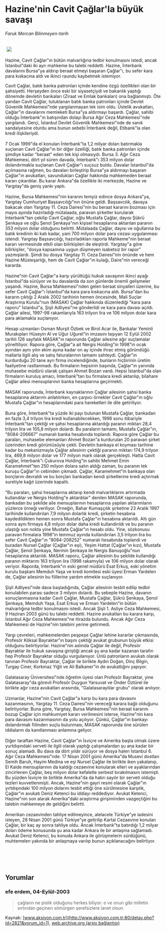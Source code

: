 # Hazine'nin Cavit Çağlar'la büyük savaşı

*Faruk Mercan Bilinmeyen-tarih*

<div>
 <font>
  <img border="0" height="1" src="/web/20050114200336im_/http://www.aksiyon.com.tr/images/blank.gif"/>
 </font>
 <font class="content">
  <p>
   <img border="0" hspace="5" src="http://web.archive.org/web/20050114200336im_/http://www.aksiyon.com.tr/resim/451/40.jpg" vspace="5"/>
  </p>
 </font>
 <font class="content">
  Hazine, Cavit Çağlar"ın bütün malvarlığına tedbir konulmasını istedi, ancak İstanbul"daki iki ayrı mahkeme bu talebi reddetti. Hazine, İnterbank davalarını Bursa"ya aldırıp beraat etmeyi başaran Çağlar"ı, bu sefer kara para kıskacına aldı ve ikinci raundu kaybetmek istemiyor.
 </font>
 <br/>
 <p>
  <font class="content">
   Cavit Çağlar, batık banka patronları içinde kendine özgü özellikleri olan bir şahsiyetti. Herşeyden önce eski bir siyasetçiydi ve bakanlık yaptığı dönemde devletin bankaları (Ziraat ve Emlak bankaları) ona bağlanmıştı. Öte yandan Cavit Çağlar, tutuklanan batık banka patronları içinde Devlet Güvenlik Mahkemesi"nde yargılanmayan tek isim oldu. Üstelik avukatları, Çağlar"ın davalarını memleketi Bursa"ya aldırmayı başardı. Çağlar, sahibi olduğu İnterbank"ın batışından dolayı Bursa Ağır Ceza Mahkemesi"nde yargılandı. Gerçi, İstanbul Devlet Güvenlik Mahkemesi"nde de sanık sandalyesine oturdu ama bunun sebebi İnterbank değil, Etibank"la olan kredi ilişkileriydi.
   <br>
    <br>
     7 Ocak 1999"da el konulan İnterbank"ta 1,2 milyar doları batırmakla suçlanan Cavit Çağlar"ın bir diğer özelliği, batık banka patronları içinde şimdiye kadar "beraat" eden tek kişi olmasıydı. Bursa 3. Ağır Ceza Mahkemesi, dört yıl süren davada, İnterbank"ı 353 milyon dolar dolandırmakla suçlanan Cavit Çağlar"ı suçsuz buldu. Davalar İstanbul"da açılmasına rağmen, bu davaları birleştirip Bursa"ya aldırmayı başaran Çağlar"ın avukatları, savundukları Çağlar hakkında mahkemeden beraat kararı çıkardılar. Bu karar Ankara"da özellikle iki merkezde, Hazine ve Yargıtay"da geniş yankı yaptı.
     <br>
      <br>
       Hazine, Bursa Mahkemesi"nin kararını temyiz edince dosya Ankara"ya, Yargıtay Cumhuriyet Başsavcılığı"nın önüne geldi. Başsavcılık, davaya bakacak olan Yargıtay 11. Ceza Dairesi"nin bu beraat kararını bozması için mayıs ayında hazırladığı mütalaada, paravan şirketler kurularak İnterbank"tan çekilip Cavit Çağlar, oğlu Mustafa Çağlar, dayısı Şükrü Şenkaya ve oğlu Şenol Şenkaya"nın kişisel hesaplarına aktarılan paranın 353 milyon dolar olduğunu belirtti. Mütalaada Çağlar, dayısı ve oğullarına bu batık kredinin iki katı kadar, yani 700 milyon dolar para cezası uygulanması istendi. Yargıtay Başsavcılığı, hazırladıkları raporla Mahkeme"nin beraat kararı vermesinde etkili olan bilirkişileri de eleştirdi. Yargıtay"a göre bilirkişiler, "dosya kapsamına uygun düşmeyen isabetsiz bir rapor" yazmışlardı. Şimdi bu dosya Yargıtay 11. Ceza Dairesi"nin önünde ve hem Hazine Müsteşarlığı, hem de Cavit Çağlar"ın kulağı, Daire"nin vereceği kararda.
       <br/>
       <br/>
       Hazine"nin Cavit Çağlar"a karşı yürüttüğü hukuk savaşının ikinci ayağı İstanbul"da sürüyor ve bu davalarda da son günlerde önemli gelişmeler yaşandı. Hazine, Bursa Mahkemesi"nden gelen beraat sinyalleri üzerine, bu sefer Cavit Çağlar"ı İstanbul"da kara para kıskacına aldı. Bursa"dan bu kararın çıktığı 2 Aralık 2002 tarihinin hemen öncesinde, Mali Suçlar Araştırma Kurulu"nun (MASAK) Çağlar hakkında düzenlediği "kara para raporu" İstanbul"a, Şişli Adliyesi"ne gönderildi ve kara para davası açıldı. Çağlar ailesi, 1997-98 rakamlarıyla 163 trilyon lira ve 106 milyon dolar kara para aklamakla suçlanıyor.
       <br/>
       <br/>
       Hesap uzmanları Osman Murşit Özbek ve Birol Acar ile, Bankalar Yeminli Murakıpları Hüseyin Al ve Uğur Uğurel"in imzasını taşıyan 12 Eylül 2002 tarihli 126 sayfalık MASAK"ın raporunda Çağlar ailesine ağır suçlamalar yöneltiliyor. Rapora göre, Çağlar"a ait Nergis Holding"in 1998"in ocak ayından aynı yılın ekim ayına kadar on ay içinde ihrac etmiş göründüğü mallarla ilgili alış ve satış faturalarının tamamı sahteydi. Çağlar"ın kurdurduğu 20 tane ayrı firma incelendiğinde, bunların hiçbirinin üretim faaliyetine rastlanmadı. Bu firmaların hepsinin başında, Çağlar"ın yanında muhasebe müdürü olarak çalışan Ahmet Bozan vardı. Hepsi İstanbul"da olan firmaların kuruluş amacı, İnterbank"tan bu firmalara kredi aktarılıp, bilahare Çağlar ailesi mensuplarının banka hesaplarına geçirmekti.
       <br/>
       <br/>
       MASAK raporunda, İnterbank kaynaklarının Çağlar ailesinin şahsi banka hesaplarına aktarımı anlatılırken, en çarpıcı örnekler Cavit Çağlar"ın oğlu Mustafa Çağlar"ın hesaplarındaki para hareketleri ile dile getiriliyor.
       <br/>
       <br/>
       Buna göre, İnterbank"ta yüzde iki payı bulunan Mustafa Çağlar, bankadan en fazla 3,4 trilyon lira kredi kullanabilecekken, 1998 sonu itibariyle İnterbank"tan çektiği ve şahsi hesaplarına aktardığı paranın miktarı 28,4 trilyon lira ve 105,8 milyon dolardı. Bu paraların tamamı, Mustafa Çağlar"ın, "8084-206667" numaralı banka hesabında toplandı. Rapora göre Çağlar bu paraları, muhasebe elemanları Ahmet Bozan"a kurdurulan 20 paravan şirket üzerinden kredi görüntüsüyle çekti. Devletin bankaya el koyması tarihine kadar bu mekanizmayla Çağlar ailesinin çektiği paranın miktarı 174,9 trilyon lira, 469,8 milyon dolar ve 177 milyon mark olarak gerçekleşti. Hatta Cavit Çağlar, İnterbank"ı Çukurova Holding"in sahibi Mehmet Emin Karamehmet"ten 250 milyon dolara satın aldığı zaman, bu paranın tek kuruşu Çağlar"ın cebinden çıkmadı. Çağlar, Karamehmet"in bankaya olan borçlarını devraldı ve bu borçları bankadan kendi şirketlerine kredi açtırmak suretiyle kağıt üzerinde kapattı.
       <br/>
       <br/>
       "Bu paraları, şahsi hesaplarına aktarıp kendi malvarlıklarını artırmada kullandılar ve Nergis Holding"e aktardılar" denilen MASAK raporunda, bankadan bu şekilde aile mensuplarının hesaplarına yapılan aktarımların yüzlerce örneği veriliyor. Örneğin, Bahar Kumaşçılık şirketine 23 Aralık 1997 tarihinde kullandırılan 7,9 milyon dolarlık kredi, şirketin hesabına kaydedildikten hemen sonra Mustafa Çağlar"ın hesabına aktarıldı. Altı gün sonra aynı firmaya 4,8 milyon dolar daha kredi kullandırıldı ve bu paranın ulaştığı son nokta yine Mustafa Çağlar"ın hesabı oldu. Yine, sözkonusu paravan firmalara 1998"in temmuz ayında kullandırılan 3,5 trilyon lira bu sefer Cavit Çağlar"ın "8084-208252" numaralı hesabında toplandı ve buradan Nursel Çağlar (Çağlar"ın eşi), Yeşim Hattat (Çağlar"ın kızı), Mustafa Çağlar, Şenol Şenkaya, Nermin Şenkaya ile Nergis Banuşoğlu"nun hesaplarına aktarıldı. MASAK raporu, Çağlar ailesinin bu şekilde kullandığı paranın miktarını 163 trilyon lira (1998 rakamıyla) ve 106 milyon dolar olarak veriyor. Raporda, İnterbank"ın eski genel müdürü Esat Erkuş, eski yönetim kurulu başkanı Memduh Yaşa ve kredi komitesi eski üyesi Erman Yardelen de, Çağlar ailesinin bu fiillerine yardım etmekle suçlanıyor.
       <br/>
       <br/>
       Şişli Adliyesi"nde dava başladığında, Çağlar ailesinin tesbit edilip tedbir konulabilen parası sadece 3 milyon dolardı. Bu sebeple Hazine, davanın sonuçlanmasına kadar Cavit Çağlar, Mustafa Çağlar, Şükrü Şenkaya, Şenol Şenkaya, Memduh Yaşa, Esat Erkuş ve Erman Yardelen"in bütün malvarlığına tedbir konulmasını istedi. Ancak Şişli 1. Asliye Ceza Mahkemesi, 9 Haziran 2003 günü bu talebi reddetti. Hazine avukatları bu karara karşı, İstanbul Ağır Ceza Mahkemesi"ne itirazda bulundu. Ancak Ağır Ceza Mahkemesi de Hazine"nin talebini yerine getirmedi.
       <br/>
       <br/>
       Yargı çevreleri, mahkemelerden peşpeşe Çağlar lehine kararlar çıkmasında, Profesör Köksal Bayraktar"ın başını çektiği avukat grubunun büyük etkisi olduğunu belirtiyorlar. Hazine"nin aslında Çağlar ile değil, Profesör Bayraktar ile hukuk savaşına giriştiği ancak şu ana kadar kazanan tarafın hep Profesör Bayraktar olduğu vurgulanıyor. Ünlü patronların avukatı olarak tanınan Profesör Bayraktar, Çağlar ile birlikte Aydın Doğan, Dinç Bilgin, Turgay Ciner, Korkmaz Yiğit ve Ali Balkaner"in de avukatlığını yapıyor.
       <br/>
       <br/>
       Galatasaray Üniversitesi"nde öğretim üyesi olan Profesör Bayraktar, yine Galatasaray"da görevli Profesör Duygun Yarsuvat ve Önder Öztürel ile birlikte ağır ceza avukatları arasında, "Galatasaraylılar grubu" olarak anılıyor.
       <br/>
       <br/>
       Uzmanlar, Hazine"nin Cavit Çağlar"a karşı bu kara para davasını kazanmasının, Yargıtay 11. Ceza Dairesi"nin vereceği karara bağlı olduğunu belirtiyorlar. Buna göre, Yargıtay, Bursa Mahkemesi"nin beraat kararını bozup Çağlar için mahkumiyet kararı verilmesini isterse, Hazine"nin kara para davasını kazanmasının da yolu açılıyor. Çünkü, Çağlar"ın bankayı dolandırmak fiilinden suçlu bulunması, MASAK raporunda öne sürülen iddiaların da kanıtlanması anlamına geliyor.
       <br/>
       <br/>
       Diğer taraftan Hazine, Cavit Çağlar"ın İsviçre ve Amerika başta olmak üzere yurtdışındaki serveti ile ilgili olarak yaptığı çalışmalardan şu ana kadar bir sonuç alamadı. Bu dava da dört yıldır sürüyor ve dosya halen İstanbul 6. Ağır Ceza Mahkemesi"nde. 17 Nisan 2001 günü Amerika"da Musevi dostları Semih Baruh, Hayim Medina ve eşi Nursel Çağlar ile birlikte iken yakalanıp, El Kaide mensuplarının da kaldığı cezaevine konularak elleri ve ayaklarından zincirlenen Çağlar, beş milyon dolar kefaletle serbest bırakılmasını istemişti. Bu yüzden İsviçre ile birlikte Amerika"da da hatırı sayılır bir serveti olduğu tezleri kuvvetlenmişti. Ancak, Hazine"nin gayri resmi olarak Çağlar"ın yırtdışındaki 100 milyon dolarını tesbit ettiği öne sürülmesine karşılık, Çağlar"ın avukatı Deniz Ketenci bu iddiayı reddediyor. Avukat Ketenci, Hazine"nin son alarak Amerika"daki araştırma girişiminden vazgeçtiğini bu talebin mahkemeye de geldiğini belirtti.
       <br/>
       <br/>
       Amerikan cezaevinden tahliye edilmeyince, alelacele Türkiye"ye iadesini isteyen, 28 Nisan 2001 günü Türkiye"ye getirilip Kartal Cezaevine konulan Çağlar, bir kaç ay sonra tahliye oldu. Ancak İnterbank"ta batırdığı 1,2 milyar doları ödeme konusunda şu ana kadar Ankara ile bir anlaşma sağlamadı. Avukat Deniz Ketenci, bu konuda Ankara ile görüşmelerin sürdüğünü, muhtemelen yakında bir anlaşmaya varılıp bunun açıklanacağını belirtiyor.
       <br/>
      </br>
     </br>
    </br>
   </br>
  </font>
 </p>
</div>


## Yorumlar

### efe erdem, 04-Eylül-2003
> çağların ne pislik olduğunu herkes biliyor: 
> o ve onun gibi milletin sırtından geçinen sömürgen şerefsizlere  lanet olsun.

Kaynak: [www.aksiyon.com.tr](http://www.aksiyon.com.tr:80/detay.php?id=2821&yorum_id=1), [web.archive.org (arşiv bağlantısı)](http://web.archive.org/web/20050114200336/http://www.aksiyon.com.tr:80/detay.php?id=2821&yorum_id=1)
